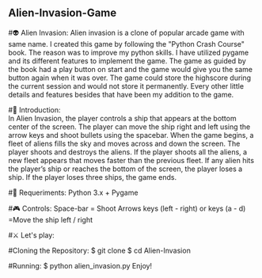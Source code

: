 ## Alien-Invasion-Game

#👽 Alien Invasion: 
Alien invasion is a clone of popular arcade game with same name. I created this game by following the "Python Crash Course" book. The reason was to improve my python skills. I have utilized pygame and its different features to implement the game. The game as guided by the book had a play button on start and
the game would give you the same button again when it was over. The game could store the highscore during the current session and would not
store it permanently. 
Every other little details and features besides that have been my addition to the game.

#🚀 Introduction:  
In Alien Invasion, the player controls a ship that appears at the bottom center of the screen. The player can move the ship right and left using the arrow keys and shoot bullets using the spacebar. When the game begins, a fleet of aliens fills the sky and moves across and down the screen. The player shoots and destroys the aliens. If the player shoots all the aliens, a new fleet appears that moves faster than the previous fleet. If any alien hits the player’s ship or reaches the bottom of the screen, the player loses a ship. If the player loses three ships, the game ends.

#🔧 Requeriments: 
Python 3.x +
Pygame

#🎮 Controls:
Space-bar = Shoot
Arrows keys (left - right) or keys (a - d) =Move the ship left / right

#⚔ Let's play: 

#Cloning the Repository: 
$ git clone 
$ cd Alien-Invasion

#Running:
$ python alien_invasion.py
Enjoy!
